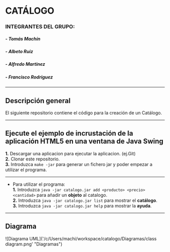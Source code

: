 # CATÁLOGO #

### __INTEGRANTES DEL GRUPO:__
#####	- __Tomás Machín__
#####	- __Albeto Ruiz__
#####	- __Alfredo Martinez__	
#####	- __Francisco Rodriguez__
___
## Descripción general
El siguiente repositorio contiene el código para la creación de un Catálogo.
___
## Ejecute el ejemplo de incrustación de la aplicación HTML5 en una ventana de Java Swing

**1.** Descargar una aplicacion para ejecutar la aplicacion. (ej.Git)  
**2.** Clonar este repositorio.  
**3.** Introduzca `make -jar` para generar un fichero jar y poder empezar a utilizar el programa.  
___
* Para utilizar el programa:  
  **1.** Introduzca `java -jar catalogo.jar add <producto> <precio> <cantidad>` para añadir un **objeto** al catalogo.  
  **2.** Introduzca `java -jar catalogo.jar list` para mostrar el **catálogo**.  
  **3.** Introduzca `java -jar catalogo.jar help` para mostrar la **ayuda**.  
___
## Diagrama
![Diagrama UML]('/c/Users/machi/workspace/catalogo/Diagramas/class diagram.png' "Diagramas")
